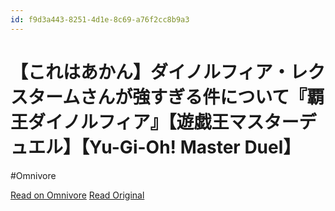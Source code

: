 ```yaml
---
id: f9d3a443-8251-4d1e-8c69-a76f2cc8b9a3
---
```


# 【これはあかん】ダイノルフィア・レクスタームさんが強すぎる件について『覇王ダイノルフィア』【遊戯王マスターデュエル】【Yu-Gi-Oh! Master Duel】
#Omnivore

[Read on Omnivore](https://omnivore.app/me/https-www-youtube-com-watch-v-i-ao-cf-rqd-48-18f6611a19e)
[Read Original](https://www.youtube.com/watch?v=iAOCf-RQD48)



